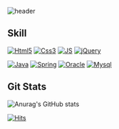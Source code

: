![header](https://capsule-render.vercel.app/api?type=waving&height=300&section=header&text=yugahee%20&fontSize=90&fontColor=ffffff)


## Skill

[![Html5](https://img.shields.io/badge/HTML5-E34F26?style=flat-square&logo=HTML5&logoColor=white)](github.com/yugahee/TODO-List)
[![Css3](https://img.shields.io/badge/CSS3-1572B6?style=flat-square&logo=CSS3&logoColor=white)](github.com/yugahee/TODO-List)
[![JS](https://img.shields.io/badge/JavaScript-FF7800?style=flat-square&logo=JavaScript&logoColor=white)](github.com/yugahee/TODO-List)
[![jQuery](https://img.shields.io/badge/JQuery-0769AD?style=flat-square&logo=jQuery&logoColor=white)](github.com/yugahee/TODO-List)

[![Java](https://img.shields.io/badge/Java-007396?style=flat-square&logo=Java&logoColor=white)](github.com/yugahee/TODO-List)
[![Spring](https://img.shields.io/badge/Spring-6DB33F?style=flat-square&logo=Spring&logoColor=white)](github.com/yugahee/TODO-List)
[![Oracle](https://img.shields.io/badge/Oracle-F80000?style=flat-square&logo=Oracle&logoColor=white)](github.com/yugahee/TODO-List)
[![Mysql](https://img.shields.io/badge/Mysql-4479A1?style=flat-square&logo=Mysql&logoColor=white)](github.com/yugahee/TODO-List)


## Git Stats
![Anurag's GitHub stats](https://github-readme-stats.vercel.app/api?username=yugahee&show_icons=true&theme=buefy)


[![Hits](https://hits.seeyoufarm.com/api/count/incr/badge.svg?url=https%3A%2F%2Fgithub.com%2Fyugahee&count_bg=%23D8BAFF&title_bg=%234C0EA0&icon=&icon_color=%23E7E7E7&title=hits&edge_flat=true)](https://hits.seeyoufarm.com)
